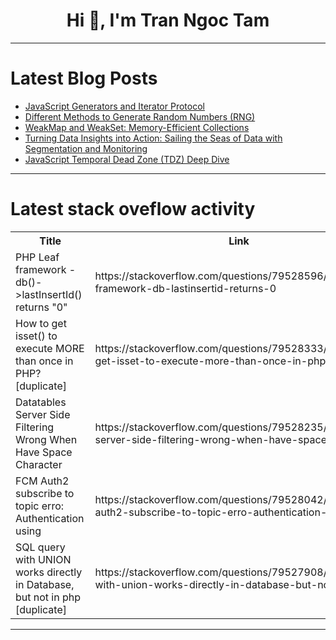 <h1 align="center">Hi 👋, I'm Tran Ngoc Tam</h1>

---

# Latest Blog Posts 
<!-- BLOG-POST-LIST:START -->
- [JavaScript Generators and Iterator Protocol](https://dev.to/omriluz1/javascript-generators-and-iterator-protocol-4fej)
- [Different Methods to Generate Random Numbers &lpar;RNG&rpar;](https://dev.to/babynamenestlings_efe5ba9/different-methods-to-generate-random-numbers-rng-5dk8)
- [WeakMap and WeakSet: Memory-Efficient Collections](https://dev.to/omriluz1/weakmap-and-weakset-memory-efficient-collections-3402)
- [Turning Data Insights into Action: Sailing the Seas of Data with Segmentation and Monitoring](https://dev.to/seosiri/turning-data-insights-into-action-sailing-the-seas-of-data-with-segmentation-and-monitoring-3l0o)
- [JavaScript Temporal Dead Zone &lpar;TDZ&rpar; Deep Dive](https://dev.to/omriluz1/javascript-temporal-dead-zone-tdz-deep-dive-15cp)
<!-- BLOG-POST-LIST:END -->

---

# Latest stack oveflow activity
<table>
  <tr><th>Title</th><th>Link</th></tr>
  <!-- STACKOVERFLOW:START --><tr><td>PHP Leaf framework - db&lpar;&rpar;-&gt;lastInsertId&lpar;&rpar; returns &quot;0&quot;</td><td>https://stackoverflow.com/questions/79528596/php-leaf-framework-db-lastinsertid-returns-0</td></tr><tr><td>How to get isset&lpar;&rpar; to execute MORE than once in PHP? [duplicate]</td><td>https://stackoverflow.com/questions/79528333/how-to-get-isset-to-execute-more-than-once-in-php</td></tr><tr><td>Datatables Server Side Filtering Wrong When Have Space Character</td><td>https://stackoverflow.com/questions/79528235/datatables-server-side-filtering-wrong-when-have-space-character</td></tr><tr><td>FCM Auth2 subscribe to topic erro: Authentication using</td><td>https://stackoverflow.com/questions/79528042/fcm-auth2-subscribe-to-topic-erro-authentication-using</td></tr><tr><td>SQL query with UNION works directly in Database, but not in php [duplicate]</td><td>https://stackoverflow.com/questions/79527908/sql-query-with-union-works-directly-in-database-but-not-in-php</td></tr><!-- STACKOVERFLOW:END -->
</table>

---


